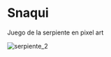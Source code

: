 # Snaqui
Juego de la serpiente en pixel art

![serpiente_2](https://github.com/user-attachments/assets/571c0c78-e776-457d-98eb-1fa5c5046be5)
